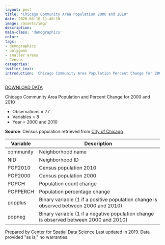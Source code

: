 ```yaml
---
layout: post
title: "Chicago Community Area Population 2000 and 2010"
date: 2020-08-10 11:40:10
image: /assets/img/
description:
main-class: 'demographics'
color:
tags:
- demographics
- polygons
- smaller areas
- Census
categories:
twitter_text:
introduction: 'Chicago Community Area Population Percent Change for 2000 and 2010'
---
```

<script>
  var map = L.map('map');
  L.tileLayer('https://api.tiles.mapbox.com/v4/{id}/{z}/{x}/{y}.png?access_token=pk.eyJ1IjoibWFwYm94IiwiYSI6ImNpejY4NXVycTA2emYycXBndHRqcmZ3N3gifQ.rJcFIG214AriISLbB6B5aw', { <!--this is the URL for the Nepal Geojson-->
		maxZoom: 18,
		attribution: 'Map data &copy; <a href="http://openstreetmap.org">OpenStreetMap</a> contributors, ' +
			'<a href="http://creativecommons.org/licenses/by-sa/2.0/">CC-BY-SA</a>, ' +
			'Imagery © <a href="http://mapbox.com">Mapbox</a>',
		id: 'mapbox.light'
	}).addTo(map);

  map.scrollWheelZoom.disable();
  map.touchZoom.disable();
  var enableMapInteraction = function () {
      map.scrollWheelZoom.enable();
      map.touchZoom.enable();
  }
  $('#map').on('click touch', enableMapInteraction);
$('#map').on('mouseout', function(){ map.scrollWheelZoom.disable();});

  var smallIcon = L.icon({
         iconUrl: 'http://www.hckrecruitment.nic.in/images/blue.png',
         iconSize: [16, 16], // size of the icon
         });

   function onEachFeature(feature, layer) {
     //console.log(feature);
     var txt = "";
     for (var fname in feature.properties) {
       txt += fname;
       txt += " : ";
       txt += feature.properties[fname];
       txt += "<br/>";
     }
     layer.bindPopup(txt);
   }


  // load GeoJSON from an external file
  // load GeoJSON from an external file
  $.getJSON("../data/airbnb_Chicago2015.geojson",function(data){
    // add GeoJSON layer to the map once the file is loaded
    var json = L.geoJson(data, {
      pointToLayer: function(feature, latlng) {
        
        return L.marker(latlng, {
          icon: smallIcon
        });
      },
      onEachFeature: onEachFeature
    });
    json.addTo(map);
    map.fitBounds(json.getBounds());
  });

</script>

[DOWNLOAD DATA](../data/chicago_commpop.zip)


Chicago Community Area Population and Percent Change for 2000 and 2010

* Observations = 77
* Variables = 8
* Year = 2000 and 2010


**Source**: Census population retrieved from [City of Chicago](https://www.chicago.gov/city/en/depts/dcd/supp_info/community_area_2000and2010censuspopulationcomparisons.html)

|**Variable**|**Description**|
|---|---|
|community|Neighborhood name|
|NID|Neighborhood ID|
|POP2010|Census population 2010|
|POP2000|Census population 2000|
|POPCH|Population count change|
|POPPERCH| Population percentage change|
|popplus| Binary variable (1 if a positive population change is observed between 2000 and 2010) |
|popneg| Binary variable (1 if a negative population change is observed between 2000 and 2010) |

Prepared by [Center for Spatial Data Science](https://spatial.uchicago.edu/) Last updated in 2019. Data provided "as is," no warranties.